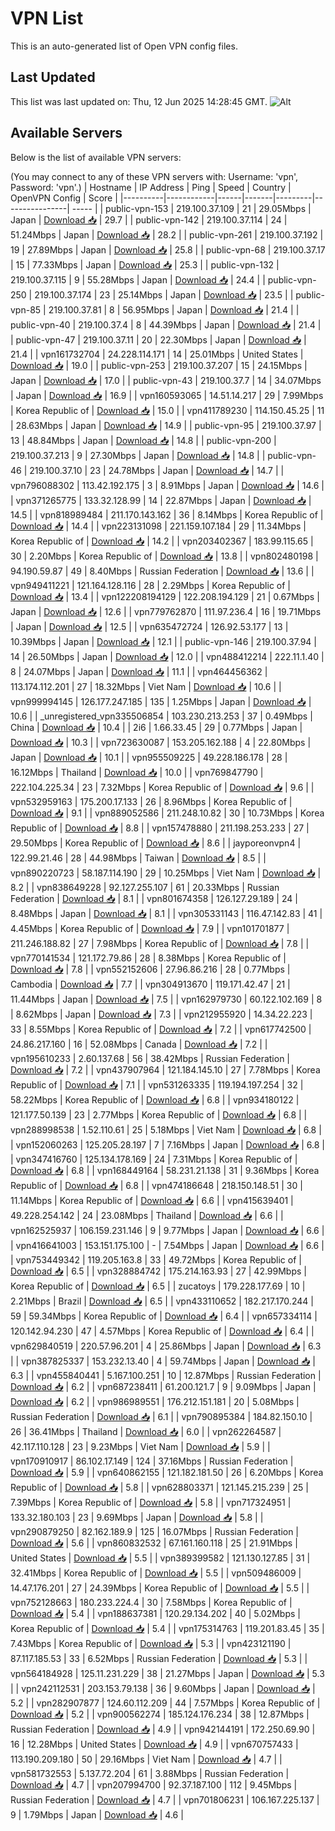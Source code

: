 # VPN List

This is an auto-generated list of Open VPN config files.

## Last Updated

This list was last updated on: Thu, 12 Jun 2025 14:28:45 GMT.
![Alt](https://repobeats.axiom.co/api/embed/186b98318ef1479477931607c1ad7d823f12451f.svg "Repobeats analytics image")

## Available Servers

Below is the list of available VPN servers:

(You may connect to any of these VPN servers with: Username: 'vpn', Password: 'vpn'.)
| Hostname | IP Address | Ping | Speed | Country | OpenVPN Config | Score |
|----------|------------|------|-------|---------|----------------| ----- |
| public-vpn-153 | 219.100.37.109 | 21 | 29.05Mbps | Japan | [Download 📥](./configs/server_0_JP.ovpn) | 29.7 |
| public-vpn-142 | 219.100.37.114 | 24 | 51.24Mbps | Japan | [Download 📥](./configs/server_1_JP.ovpn) | 28.2 |
| public-vpn-261 | 219.100.37.192 | 19 | 27.89Mbps | Japan | [Download 📥](./configs/server_2_JP.ovpn) | 25.8 |
| public-vpn-68 | 219.100.37.17 | 15 | 77.33Mbps | Japan | [Download 📥](./configs/server_3_JP.ovpn) | 25.3 |
| public-vpn-132 | 219.100.37.115 | 9 | 55.28Mbps | Japan | [Download 📥](./configs/server_4_JP.ovpn) | 24.4 |
| public-vpn-250 | 219.100.37.174 | 23 | 25.14Mbps | Japan | [Download 📥](./configs/server_5_JP.ovpn) | 23.5 |
| public-vpn-85 | 219.100.37.81 | 8 | 56.95Mbps | Japan | [Download 📥](./configs/server_6_JP.ovpn) | 21.4 |
| public-vpn-40 | 219.100.37.4 | 8 | 44.39Mbps | Japan | [Download 📥](./configs/server_7_JP.ovpn) | 21.4 |
| public-vpn-47 | 219.100.37.11 | 20 | 22.30Mbps | Japan | [Download 📥](./configs/server_8_JP.ovpn) | 21.4 |
| vpn161732704 | 24.228.114.171 | 14 | 25.01Mbps | United States | [Download 📥](./configs/server_9_US.ovpn) | 19.0 |
| public-vpn-253 | 219.100.37.207 | 15 | 24.15Mbps | Japan | [Download 📥](./configs/server_10_JP.ovpn) | 17.0 |
| public-vpn-43 | 219.100.37.7 | 14 | 34.07Mbps | Japan | [Download 📥](./configs/server_11_JP.ovpn) | 16.9 |
| vpn160593065 | 14.51.14.217 | 29 | 7.99Mbps | Korea Republic of | [Download 📥](./configs/server_12_KR.ovpn) | 15.0 |
| vpn411789230 | 114.150.45.25 | 11 | 28.63Mbps | Japan | [Download 📥](./configs/server_13_JP.ovpn) | 14.9 |
| public-vpn-95 | 219.100.37.97 | 13 | 48.84Mbps | Japan | [Download 📥](./configs/server_14_JP.ovpn) | 14.8 |
| public-vpn-200 | 219.100.37.213 | 9 | 27.30Mbps | Japan | [Download 📥](./configs/server_15_JP.ovpn) | 14.8 |
| public-vpn-46 | 219.100.37.10 | 23 | 24.78Mbps | Japan | [Download 📥](./configs/server_16_JP.ovpn) | 14.7 |
| vpn796088302 | 113.42.192.175 | 3 | 8.91Mbps | Japan | [Download 📥](./configs/server_17_JP.ovpn) | 14.6 |
| vpn371265775 | 133.32.128.99 | 14 | 22.87Mbps | Japan | [Download 📥](./configs/server_18_JP.ovpn) | 14.5 |
| vpn818989484 | 211.170.143.162 | 36 | 8.14Mbps | Korea Republic of | [Download 📥](./configs/server_19_KR.ovpn) | 14.4 |
| vpn223131098 | 221.159.107.184 | 29 | 11.34Mbps | Korea Republic of | [Download 📥](./configs/server_20_KR.ovpn) | 14.2 |
| vpn203402367 | 183.99.115.65 | 30 | 2.20Mbps | Korea Republic of | [Download 📥](./configs/server_21_KR.ovpn) | 13.8 |
| vpn802480198 | 94.190.59.87 | 49 | 8.40Mbps | Russian Federation | [Download 📥](./configs/server_22_RU.ovpn) | 13.6 |
| vpn949411221 | 121.164.128.116 | 28 | 2.29Mbps | Korea Republic of | [Download 📥](./configs/server_23_KR.ovpn) | 13.4 |
| vpn122208194129 | 122.208.194.129 | 21 | 0.67Mbps | Japan | [Download 📥](./configs/server_24_JP.ovpn) | 12.6 |
| vpn779762870 | 111.97.236.4 | 16 | 19.71Mbps | Japan | [Download 📥](./configs/server_25_JP.ovpn) | 12.5 |
| vpn635472724 | 126.92.53.177 | 13 | 10.39Mbps | Japan | [Download 📥](./configs/server_26_JP.ovpn) | 12.1 |
| public-vpn-146 | 219.100.37.94 | 14 | 26.50Mbps | Japan | [Download 📥](./configs/server_27_JP.ovpn) | 12.0 |
| vpn488412214 | 222.11.1.40 | 8 | 24.07Mbps | Japan | [Download 📥](./configs/server_28_JP.ovpn) | 11.1 |
| vpn464456362 | 113.174.112.201 | 27 | 18.32Mbps | Viet Nam | [Download 📥](./configs/server_29_VN.ovpn) | 10.6 |
| vpn999994145 | 126.177.247.185 | 135 | 1.25Mbps | Japan | [Download 📥](./configs/server_30_JP.ovpn) | 10.6 |
| _unregistered_vpn335506854 | 103.230.213.253 | 37 | 0.49Mbps | China | [Download 📥](./configs/server_31_CN.ovpn) | 10.4 |
| 2i6 | 1.66.33.45 | 29 | 0.77Mbps | Japan | [Download 📥](./configs/server_32_JP.ovpn) | 10.3 |
| vpn723630087 | 153.205.162.188 | 4 | 22.80Mbps | Japan | [Download 📥](./configs/server_33_JP.ovpn) | 10.1 |
| vpn955509225 | 49.228.186.178 | 28 | 16.12Mbps | Thailand | [Download 📥](./configs/server_34_TH.ovpn) | 10.0 |
| vpn769847790 | 222.104.225.34 | 23 | 7.32Mbps | Korea Republic of | [Download 📥](./configs/server_35_KR.ovpn) | 9.6 |
| vpn532959163 | 175.200.17.133 | 26 | 8.96Mbps | Korea Republic of | [Download 📥](./configs/server_36_KR.ovpn) | 9.1 |
| vpn889052586 | 211.248.10.82 | 30 | 10.73Mbps | Korea Republic of | [Download 📥](./configs/server_37_KR.ovpn) | 8.8 |
| vpn157478880 | 211.198.253.233 | 27 | 29.50Mbps | Korea Republic of | [Download 📥](./configs/server_38_KR.ovpn) | 8.6 |
| jayporeonvpn4 | 122.99.21.46 | 28 | 44.98Mbps | Taiwan | [Download 📥](./configs/server_39_TW.ovpn) | 8.5 |
| vpn890220723 | 58.187.114.190 | 29 | 10.25Mbps | Viet Nam | [Download 📥](./configs/server_40_VN.ovpn) | 8.2 |
| vpn838649228 | 92.127.255.107 | 61 | 20.33Mbps | Russian Federation | [Download 📥](./configs/server_41_RU.ovpn) | 8.1 |
| vpn801674358 | 126.127.29.189 | 24 | 8.48Mbps | Japan | [Download 📥](./configs/server_42_JP.ovpn) | 8.1 |
| vpn305331143 | 116.47.142.83 | 41 | 4.45Mbps | Korea Republic of | [Download 📥](./configs/server_43_KR.ovpn) | 7.9 |
| vpn101701877 | 211.246.188.82 | 27 | 7.98Mbps | Korea Republic of | [Download 📥](./configs/server_44_KR.ovpn) | 7.8 |
| vpn770141534 | 121.172.79.86 | 28 | 8.38Mbps | Korea Republic of | [Download 📥](./configs/server_45_KR.ovpn) | 7.8 |
| vpn552152606 | 27.96.86.216 | 28 | 0.77Mbps | Cambodia | [Download 📥](./configs/server_46_KH.ovpn) | 7.7 |
| vpn304913670 | 119.171.42.47 | 21 | 11.44Mbps | Japan | [Download 📥](./configs/server_47_JP.ovpn) | 7.5 |
| vpn162979730 | 60.122.102.169 | 8 | 8.62Mbps | Japan | [Download 📥](./configs/server_48_JP.ovpn) | 7.3 |
| vpn212955920 | 14.34.22.223 | 33 | 8.55Mbps | Korea Republic of | [Download 📥](./configs/server_49_KR.ovpn) | 7.2 |
| vpn617742500 | 24.86.217.160 | 16 | 52.08Mbps | Canada | [Download 📥](./configs/server_50_CA.ovpn) | 7.2 |
| vpn195610233 | 2.60.137.68 | 56 | 38.42Mbps | Russian Federation | [Download 📥](./configs/server_51_RU.ovpn) | 7.2 |
| vpn437907964 | 121.184.145.10 | 27 | 7.78Mbps | Korea Republic of | [Download 📥](./configs/server_52_KR.ovpn) | 7.1 |
| vpn531263335 | 119.194.197.254 | 32 | 58.22Mbps | Korea Republic of | [Download 📥](./configs/server_53_KR.ovpn) | 6.8 |
| vpn934180122 | 121.177.50.139 | 23 | 2.77Mbps | Korea Republic of | [Download 📥](./configs/server_54_KR.ovpn) | 6.8 |
| vpn288998538 | 1.52.110.61 | 25 | 5.18Mbps | Viet Nam | [Download 📥](./configs/server_55_VN.ovpn) | 6.8 |
| vpn152060263 | 125.205.28.197 | 7 | 7.16Mbps | Japan | [Download 📥](./configs/server_56_JP.ovpn) | 6.8 |
| vpn347416760 | 125.134.178.169 | 24 | 7.31Mbps | Korea Republic of | [Download 📥](./configs/server_57_KR.ovpn) | 6.8 |
| vpn168449164 | 58.231.21.138 | 31 | 9.36Mbps | Korea Republic of | [Download 📥](./configs/server_58_KR.ovpn) | 6.8 |
| vpn474186648 | 218.150.148.51 | 30 | 11.14Mbps | Korea Republic of | [Download 📥](./configs/server_59_KR.ovpn) | 6.6 |
| vpn415639401 | 49.228.254.142 | 24 | 23.08Mbps | Thailand | [Download 📥](./configs/server_60_TH.ovpn) | 6.6 |
| vpn162525937 | 106.159.231.146 | 9 | 9.77Mbps | Japan | [Download 📥](./configs/server_61_JP.ovpn) | 6.6 |
| vpn416641003 | 153.151.175.100 | - | 7.54Mbps | Japan | [Download 📥](./configs/server_62_JP.ovpn) | 6.6 |
| vpn753449342 | 119.205.163.8 | 33 | 49.72Mbps | Korea Republic of | [Download 📥](./configs/server_63_KR.ovpn) | 6.5 |
| vpn328884742 | 175.214.163.93 | 27 | 42.99Mbps | Korea Republic of | [Download 📥](./configs/server_64_KR.ovpn) | 6.5 |
| zucatoys | 179.228.177.69 | 10 | 2.21Mbps | Brazil | [Download 📥](./configs/server_65_BR.ovpn) | 6.5 |
| vpn433110652 | 182.217.170.244 | 59 | 59.34Mbps | Korea Republic of | [Download 📥](./configs/server_66_KR.ovpn) | 6.4 |
| vpn657334114 | 120.142.94.230 | 47 | 4.57Mbps | Korea Republic of | [Download 📥](./configs/server_67_KR.ovpn) | 6.4 |
| vpn629840519 | 220.57.96.201 | 4 | 25.86Mbps | Japan | [Download 📥](./configs/server_68_JP.ovpn) | 6.3 |
| vpn387825337 | 153.232.13.40 | 4 | 59.74Mbps | Japan | [Download 📥](./configs/server_69_JP.ovpn) | 6.3 |
| vpn455840441 | 5.167.100.251 | 10 | 12.87Mbps | Russian Federation | [Download 📥](./configs/server_70_RU.ovpn) | 6.2 |
| vpn687238411 | 61.200.121.7 | 9 | 9.09Mbps | Japan | [Download 📥](./configs/server_71_JP.ovpn) | 6.2 |
| vpn986989551 | 176.212.151.181 | 20 | 5.08Mbps | Russian Federation | [Download 📥](./configs/server_72_RU.ovpn) | 6.1 |
| vpn790895384 | 184.82.150.10 | 26 | 36.41Mbps | Thailand | [Download 📥](./configs/server_73_TH.ovpn) | 6.0 |
| vpn262264587 | 42.117.110.128 | 23 | 9.23Mbps | Viet Nam | [Download 📥](./configs/server_74_VN.ovpn) | 5.9 |
| vpn170910917 | 86.102.17.149 | 124 | 37.16Mbps | Russian Federation | [Download 📥](./configs/server_75_RU.ovpn) | 5.9 |
| vpn640862155 | 121.182.181.50 | 26 | 6.20Mbps | Korea Republic of | [Download 📥](./configs/server_76_KR.ovpn) | 5.8 |
| vpn628803371 | 121.145.215.239 | 25 | 7.39Mbps | Korea Republic of | [Download 📥](./configs/server_77_KR.ovpn) | 5.8 |
| vpn717324951 | 133.32.180.103 | 23 | 9.69Mbps | Japan | [Download 📥](./configs/server_78_JP.ovpn) | 5.8 |
| vpn290879250 | 82.162.189.9 | 125 | 16.07Mbps | Russian Federation | [Download 📥](./configs/server_79_RU.ovpn) | 5.6 |
| vpn860832532 | 67.161.160.118 | 25 | 21.91Mbps | United States | [Download 📥](./configs/server_80_US.ovpn) | 5.5 |
| vpn389399582 | 121.130.127.85 | 31 | 32.41Mbps | Korea Republic of | [Download 📥](./configs/server_81_KR.ovpn) | 5.5 |
| vpn509486009 | 14.47.176.201 | 27 | 24.39Mbps | Korea Republic of | [Download 📥](./configs/server_82_KR.ovpn) | 5.5 |
| vpn752128663 | 180.233.224.4 | 30 | 7.58Mbps | Korea Republic of | [Download 📥](./configs/server_83_KR.ovpn) | 5.4 |
| vpn188637381 | 120.29.134.202 | 40 | 5.02Mbps | Korea Republic of | [Download 📥](./configs/server_84_KR.ovpn) | 5.4 |
| vpn175314763 | 119.201.83.45 | 35 | 7.43Mbps | Korea Republic of | [Download 📥](./configs/server_85_KR.ovpn) | 5.3 |
| vpn423121190 | 87.117.185.53 | 33 | 6.52Mbps | Russian Federation | [Download 📥](./configs/server_86_RU.ovpn) | 5.3 |
| vpn564184928 | 125.11.231.229 | 38 | 21.27Mbps | Japan | [Download 📥](./configs/server_87_JP.ovpn) | 5.3 |
| vpn242112531 | 203.153.79.138 | 36 | 9.60Mbps | Japan | [Download 📥](./configs/server_88_JP.ovpn) | 5.2 |
| vpn282907877 | 124.60.112.209 | 44 | 7.57Mbps | Korea Republic of | [Download 📥](./configs/server_89_KR.ovpn) | 5.2 |
| vpn900562274 | 185.124.176.234 | 38 | 12.87Mbps | Russian Federation | [Download 📥](./configs/server_90_RU.ovpn) | 4.9 |
| vpn942144191 | 172.250.69.90 | 16 | 12.28Mbps | United States | [Download 📥](./configs/server_91_US.ovpn) | 4.9 |
| vpn670757433 | 113.190.209.180 | 50 | 29.16Mbps | Viet Nam | [Download 📥](./configs/server_92_VN.ovpn) | 4.7 |
| vpn581732553 | 5.137.72.204 | 61 | 3.88Mbps | Russian Federation | [Download 📥](./configs/server_93_RU.ovpn) | 4.7 |
| vpn207994700 | 92.37.187.100 | 112 | 9.45Mbps | Russian Federation | [Download 📥](./configs/server_94_RU.ovpn) | 4.7 |
| vpn701806231 | 106.167.225.137 | 9 | 1.79Mbps | Japan | [Download 📥](./configs/server_95_JP.ovpn) | 4.6 |
